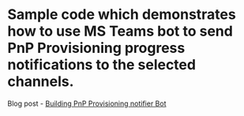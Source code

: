 # Sample code which demonstrates how to use MS Teams bot to send PnP Provisioning progress notifications to the selected channels. 

Blog post - [Building PnP Provisioning notifier Bot](https://spblog.net/post/2022/01/04/building-pnp-provisioning-notifier-bot)

